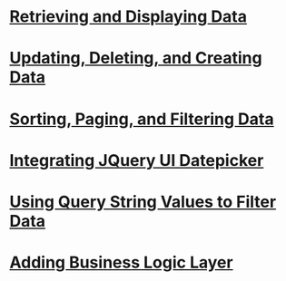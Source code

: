 # [Retrieving and Displaying Data](retrieving-data.md)
# [Updating, Deleting, and Creating Data](updating-deleting-and-creating-data.md)
# [Sorting, Paging, and Filtering Data](sorting-paging-and-filtering-data.md)
# [Integrating JQuery UI Datepicker](integrating-jquery-ui.md)
# [Using Query String Values to Filter Data](using-query-string-values-to-retrieve-data.md)
# [Adding Business Logic Layer](adding-business-logic-layer.md)
